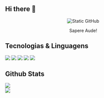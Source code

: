 ## Hi there 👋

<div style="text-align: center;">
    <img src="https://img.shields.io/static/v1?label=overview&message=MasudaKenta&color=f8efd4&style=for-the-badge&logo=GitHub" alt="Static GitHub">
    <p>Sapere Aude!</p>
</div>

## Tecnologias & Linguagens

<div>
    <code><img src="https://skillicons.dev/icons?i=cpp" /></code>
    <code><img src="https://skillicons.dev/icons?i=cs" /></code>
    <code><img src="https://skillicons.dev/icons?i=c" /></code>
    <code><img src="https://skillicons.dev/icons?i=java&theme=light" /></code>
    <code><img src="https://skillicons.dev/icons?i=html" /></code>
    <!--<code><img src="https://skillicons.dev/icons?i=php" /></code>-->
</div>

## Github Stats

<div>
    <img src="https://github-readme-stats.vercel.app/api?username=masudakenta&show_icons=true&theme=midnight-purple">
    <br>
    <img src ="https://github-readme-stats.vercel.app/api/top-langs/?username=masudakenta&size_weight=0.5&count_weight=0.5&theme=midnight-purple">

</div>

